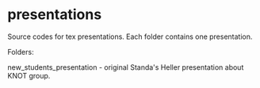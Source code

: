 presentations
=============

Source codes for tex presentations. Each folder contains one presentation.

Folders:

new_students_presentation - original Standa's Heller presentation about KNOT group.

